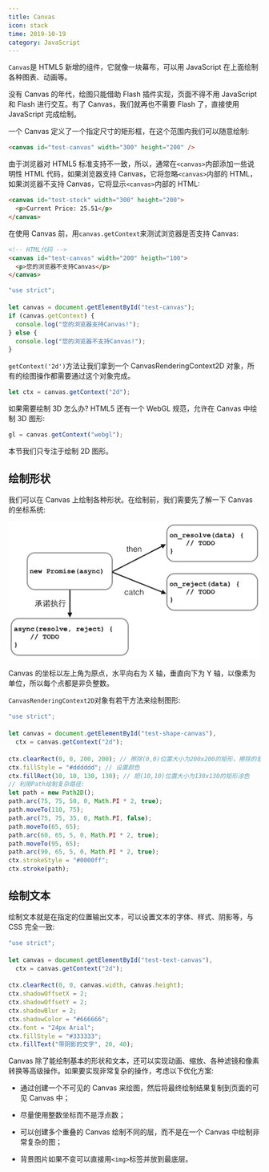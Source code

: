 ```yaml
---
title: Canvas
icon: stack
time: 2019-10-19
category: JavaScript
---
```


`Canvas`是 HTML5 新增的组件，它就像一块幕布，可以用 JavaScript 在上面绘制各种图表、动画等。

<!-- more -->

没有 Canvas 的年代，绘图只能借助 Flash 插件实现，页面不得不用 JavaScript 和 Flash 进行交互。有了 Canvas，我们就再也不需要 Flash 了，直接使用 JavaScript 完成绘制。

一个 Canvas 定义了一个指定尺寸的矩形框，在这个范围内我们可以随意绘制:

```html
<canvas id="test-canvas" width="300" height="200" />
```

由于浏览器对 HTML5 标准支持不一致，所以，通常在`<canvas>`内部添加一些说明性 HTML 代码，如果浏览器支持 Canvas，它将忽略`<canvas>`内部的 HTML，如果浏览器不支持 Canvas，它将显示`<canvas>`内部的 HTML:

```html
<canvas id="test-stock" width="300" height="200">
  <p>Current Price: 25.51</p>
</canvas>
```

在使用 Canvas 前，用`canvas.getContext`来测试浏览器是否支持 Canvas:

```html
<!-- HTML代码 -->
<canvas id="test-canvas" width="200" heigth="100">
  <p>您的浏览器不支持Canvas</p>
</canvas>
```

```js
"use strict";

let canvas = document.getElementById("test-canvas");
if (canvas.getContext) {
  console.log("您的浏览器支持Canvas!");
} else {
  console.log("您的浏览器不支持Canvas!");
}
```

`getContext('2d')`方法让我们拿到一个 CanvasRenderingContext2D 对象，所有的绘图操作都需要通过这个对象完成。

```js
let ctx = canvas.getContext("2d");
```

如果需要绘制 3D 怎么办? HTML5 还有一个 WebGL 规范，允许在 Canvas 中绘制 3D 图形:

```js
gl = canvas.getContext("webgl");
```

本节我们只专注于绘制 2D 图形。

## 绘制形状

我们可以在 Canvas 上绘制各种形状。在绘制前，我们需要先了解一下 Canvas 的坐标系统:

![canvas-xy](../assets/promise.png)

Canvas 的坐标以左上角为原点，水平向右为 X 轴，垂直向下为 Y 轴，以像素为单位，所以每个点都是非负整数。

`CanvasRenderingContext2D`对象有若干方法来绘制图形:

```js
"use strict";

let canvas = document.getElementById("test-shape-canvas"),
  ctx = canvas.getContext("2d");

ctx.clearRect(0, 0, 200, 200); // 擦除(0,0)位置大小为200x200的矩形，擦除的意思是把该区域变为透明
ctx.fillStyle = "#dddddd"; // 设置颜色
ctx.fillRect(10, 10, 130, 130); // 把(10,10)位置大小为130x130的矩形涂色
// 利用Path绘制复杂路径:
let path = new Path2D();
path.arc(75, 75, 50, 0, Math.PI * 2, true);
path.moveTo(110, 75);
path.arc(75, 75, 35, 0, Math.PI, false);
path.moveTo(65, 65);
path.arc(60, 65, 5, 0, Math.PI * 2, true);
path.moveTo(95, 65);
path.arc(90, 65, 5, 0, Math.PI * 2, true);
ctx.strokeStyle = "#0000ff";
ctx.stroke(path);
```

## 绘制文本

绘制文本就是在指定的位置输出文本，可以设置文本的字体、样式、阴影等，与 CSS 完全一致:

```js
"use strict";

let canvas = document.getElementById("test-text-canvas"),
  ctx = canvas.getContext("2d");

ctx.clearRect(0, 0, canvas.width, canvas.height);
ctx.shadowOffsetX = 2;
ctx.shadowOffsetY = 2;
ctx.shadowBlur = 2;
ctx.shadowColor = "#666666";
ctx.font = "24px Arial";
ctx.fillStyle = "#333333";
ctx.fillText("带阴影的文字", 20, 40);
```

Canvas 除了能绘制基本的形状和文本，还可以实现动画、缩放、各种滤镜和像素转换等高级操作。如果要实现非常复杂的操作，考虑以下优化方案:

- 通过创建一个不可见的 Canvas 来绘图，然后将最终绘制结果复制到页面的可见 Canvas 中；

- 尽量使用整数坐标而不是浮点数；

- 可以创建多个重叠的 Canvas 绘制不同的层，而不是在一个 Canvas 中绘制非常复杂的图；

- 背景图片如果不变可以直接用`<img>`标签并放到最底层。
